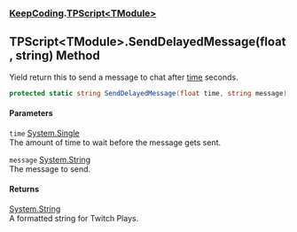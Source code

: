 ### [KeepCoding](KeepCoding.md 'KeepCoding').[TPScript&lt;TModule&gt;](KeepCoding_TPScript_TModule_.md 'KeepCoding.TPScript&lt;TModule&gt;')
## TPScript&lt;TModule&gt;.SendDelayedMessage(float, string) Method
Yield return this to send a message to chat after [time](KeepCoding_TPScript_TModule__SendDelayedMessage(float_string).md#KeepCoding_TPScript_TModule__SendDelayedMessage(float_string)_time 'KeepCoding.TPScript&lt;TModule&gt;.SendDelayedMessage(float, string).time') seconds.  
```csharp
protected static string SendDelayedMessage(float time, string message);
```
#### Parameters
<a name='KeepCoding_TPScript_TModule__SendDelayedMessage(float_string)_time'></a>
`time` [System.Single](https://docs.microsoft.com/en-us/dotnet/api/System.Single 'System.Single')  
The amount of time to wait before the message gets sent.
  
<a name='KeepCoding_TPScript_TModule__SendDelayedMessage(float_string)_message'></a>
`message` [System.String](https://docs.microsoft.com/en-us/dotnet/api/System.String 'System.String')  
The message to send.
  
#### Returns
[System.String](https://docs.microsoft.com/en-us/dotnet/api/System.String 'System.String')  
A formatted string for Twitch Plays.

